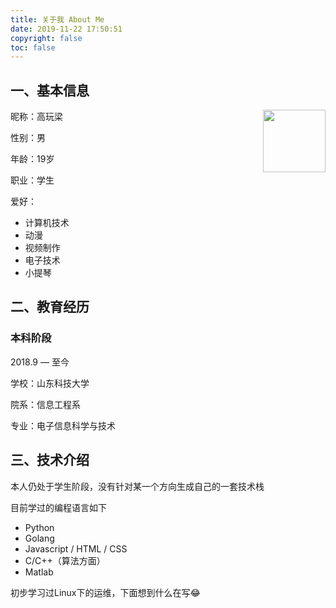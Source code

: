```yaml
---
title: 关于我 About Me
date: 2019-11-22 17:50:51
copyright: false
toc: false
---
```

## 一、基本信息
<div>
<img src="https://cdn.jsdelivr.net/gh/gaowanliang/p/logo.png" width = "100" height = "100" div align=right />

昵称：高玩梁

性别：男

年龄：19岁

职业：学生

爱好：
* 计算机技术
* 动漫
* 视频制作
* 电子技术 
* 小提琴 
</div>

## 二、教育经历

### 本科阶段
2018.9 — 至今

学校：山东科技大学

院系：信息工程系

专业：电子信息科学与技术

## 三、技术介绍

本人仍处于学生阶段，没有针对某一个方向生成自己的一套技术栈

目前学过的编程语言如下

* Python
* Golang
* Javascript / HTML / CSS
* C/C++（算法方面）
* Matlab

初步学习过Linux下的运维，下面想到什么在写😂